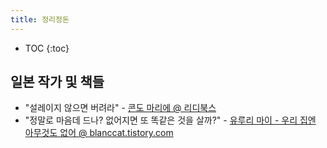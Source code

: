 ```yaml
---
title: 정리정돈
---
```


* TOC
{:toc}

일본 작가 및 책들
-----
* "설레이지 않으면 버려라" - [콘도 마리에 @ 리디북스](https://ridibooks.com/author/56119)
* "정말로 마음데 드나? 없어지면 또 똑같은 것을 살까?" - [유루리 마이 - 우리 집엔 아무것도 없어 @ blanccat.tistory.com](http://blanccat.tistory.com/entry/%EC%9A%B0%EB%A6%AC-%EC%A7%91%EC%97%94-%EC%95%84%EB%AC%B4%EA%B2%83%EB%8F%84-%EC%97%86%EC%96%B4-1-%EC%A7%91-%EC%A0%95%EB%A6%AC-%EC%B1%85)
